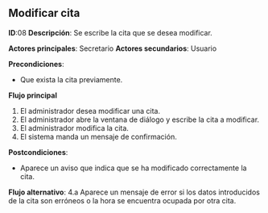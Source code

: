 ## Modificar cita

**ID**:08 **Descripción**: Se escribe la cita que se desea modificar.

**Actores principales**: Secretario **Actores secundarios**: Usuario

**Precondiciones**:
  * Que exista la cita previamente.

**Flujo principal**
  1. El administrador desea modificar una cita.
  2. El administrador abre la ventana de diálogo y escribe la cita a modificar.
  3. El administrador modifica la cita.
  4. El sistema manda un mensaje de confirmación.

**Postcondiciones**:
  * Aparece un aviso que indica que se ha modificado correctamente la cita.

**Flujo alternativo**:
  4.a Aparece un mensaje de error si los datos introducidos de la cita son erróneos o la hora se encuentra ocupada por otra cita.

